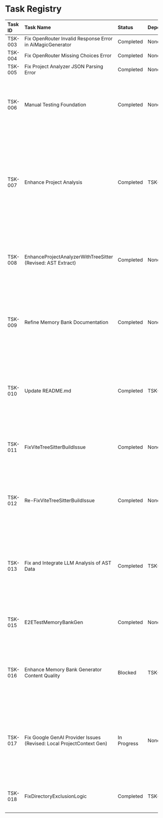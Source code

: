 # Task Registry

| Task ID | Task Name                                                            | Status      | Dependencies | Start Date | Completion Date | Notes/Follow-up                                                                                                                                                                                                                                       |
| :------ | :------------------------------------------------------------------- | :---------- | :----------- | :--------- | :-------------- | :---------------------------------------------------------------------------------------------------------------------------------------------------------------------------------------------------------------------------------------------------- |
| TSK-003 | Fix OpenRouter Invalid Response Error in AiMagicGenerator            | Completed   | None         | 2025-04-30 | 2025-04-30      |                                                                                                                                                                                                                                                       |
| TSK-004 | Fix OpenRouter Missing Choices Error                                 | Completed   | None         | 2025-04-30 | 2025-04-30      |                                                                                                                                                                                                                                                       |
| TSK-005 | Fix Project Analyzer JSON Parsing Error                              | Completed   | None         |            |                 |                                                                                                                                                                                                                                                       |
| TSK-006 | Manual Testing Foundation                                            | Completed   | None         | 2025-05-02 | 2025-05-02      | Findings: ProjectContext lacks detailed internal structure. Follow-up: Enhance Project Analysis for more granular ProjectContext (New Task).                                                                                                          |
| TSK-007 | Enhance Project Analysis                                             | Completed   | TSK-006      | 2025-05-02 | 2025-05-02      | Completed with successful Code Review. Memory Bank Update Recommendation: Update DeveloperGuide.md's section on Project Analysis to reflect the enhanced ProjectContext structure (definedFunctions, definedClasses). Consider adding a JSON example. |
| TSK-008 | EnhanceProjectAnalyzerWithTreeSitter (Revised: AST Extract)          | Completed   | None         | 2025-05-02 | 2025-05-05      | Implemented generic AST extraction. Follow-up: Address deferred unit test debt (AC10 initially unmet but accepted by user). Future task needed for LLM analysis of AST data.                                                                          |
| TSK-009 | Refine Memory Bank Documentation                                     | Completed   | None         | 2025-05-02 | 2025-05-02      | Refined core memory bank files. Code Review approved with reservations (minor formatting in DevGuide code blocks - AC11/AC14 user accepted). Follow-up: Task to fix remaining formatting issues.                                                      |
| TSK-010 | Update README.md                                                     | Completed   | TSK-009      | 2025-05-02 | 2025-05-02      | Updated README.md to align with refined memory bank documentation (TSK-009). Corrected setup, commands, release process, removed Vite section. Approved by Code Review.                                                                               |
| TSK-011 | FixViteTreeSitterBuildIssue                                          | Completed   | None         | 2025-05-03 | 2025-05-03      | Attempted fix for Vite build config using postbuild script (`cpy-cli`). Fix was insufficient; TSK-008 remains blocked.                                                                                                                                |
| TSK-012 | Re-FixViteTreeSitterBuildIssue                                       | Completed   | None         | 2025-05-03 | 2025-05-04      | Pivoted to removing queries instead of fixing. Runtime blocker resolved. Redelegated once for missing code review. Follow-up: Add inline docs, implement LLM analysis, fix lint issues.                                                               |
| TSK-013 | Fix and Integrate LLM Analysis of AST Data                           | Completed   | TSK-008      | 2025-05-05 | 2025-05-05      | Fixed condensation logic and integration. `ProjectContext` now excludes raw `astData` and includes `codeInsights`. Resolved TSK-015 blocker. Follow-up: TSK-016 (Enhance MemBank Gen Quality).                                                        |
| TSK-015 | E2ETestMemoryBankGen                                                 | Completed   | None         | 2025-05-05 | 2025-05-05      | E2E test passed implicitly during verification of TSK-013 (AC10, AC13). Build successful, generator ran without payload errors.                                                                                                                       |
| TSK-016 | Enhance Memory Bank Generator Content Quality                        | Blocked     | TSK-013      | 2025-05-06 | -               | Blocked by issues in ProjectContext generation (TSK-017 findings, now TSK-018). Enhance generator to use `codeInsights` for richer documentation.                                                                                                     |
| TSK-017 | Fix Google GenAI Provider Issues (Revised: Local ProjectContext Gen) | In Progress | None         | 2025-05-07 | -               | Resumed. Addressing Google GenAI provider stability (token limits, retries, HTML error handling), robust JSON parsing for `codeInsights` (using `jsonrepair`), and `tsconfig.json` comment handling. Builds on TSK-018 for exclusions.                |
| TSK-018 | FixDirectoryExclusionLogic                                           | Completed   | TSK-017      | 2025-05-07 | 2025-05-07      | Addresses directory exclusion issues found in TSK-017. Verified by unit tests and code review.                                                                                                                                                        |

